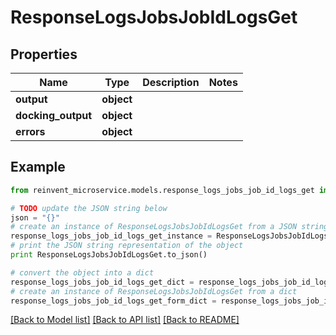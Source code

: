 # ResponseLogsJobsJobIdLogsGet


## Properties

Name | Type | Description | Notes
------------ | ------------- | ------------- | -------------
**output** | **object** |  | 
**docking_output** | **object** |  | 
**errors** | **object** |  | 

## Example

```python
from reinvent_microservice.models.response_logs_jobs_job_id_logs_get import ResponseLogsJobsJobIdLogsGet

# TODO update the JSON string below
json = "{}"
# create an instance of ResponseLogsJobsJobIdLogsGet from a JSON string
response_logs_jobs_job_id_logs_get_instance = ResponseLogsJobsJobIdLogsGet.from_json(json)
# print the JSON string representation of the object
print ResponseLogsJobsJobIdLogsGet.to_json()

# convert the object into a dict
response_logs_jobs_job_id_logs_get_dict = response_logs_jobs_job_id_logs_get_instance.to_dict()
# create an instance of ResponseLogsJobsJobIdLogsGet from a dict
response_logs_jobs_job_id_logs_get_form_dict = response_logs_jobs_job_id_logs_get.from_dict(response_logs_jobs_job_id_logs_get_dict)
```
[[Back to Model list]](../README.md#documentation-for-models) [[Back to API list]](../README.md#documentation-for-api-endpoints) [[Back to README]](../README.md)


